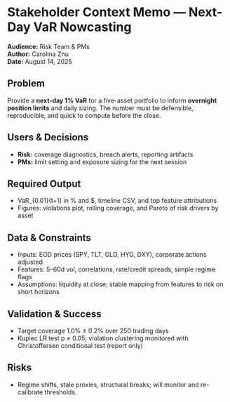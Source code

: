# Stakeholder Context Memo — Next-Day VaR Nowcasting
**Audience:** Risk Team & PMs  
**Author:** Carolina Zhu  
**Date:** August 14, 2025

## Problem
Provide a **next-day 1% VaR** for a five-asset portfolio to inform **overnight position limits** and daily sizing. The number must be defensible, reproducible, and quick to compute before the close.

## Users & Decisions
- **Risk:** coverage diagnostics, breach alerts, reporting artifacts
- **PMs:** limit setting and exposure sizing for the next session

## Required Output
- VaR\_{0.01}(t+1) in % and $, timeline CSV, and top feature attributions
- Figures: violations plot, rolling coverage, and Pareto of risk drivers by asset

## Data & Constraints
- Inputs: EOD prices (SPY, TLT, GLD, HYG, DXY), corporate actions adjusted
- Features: 5–60d vol, correlations, rate/credit spreads, simple regime flags
- Assumptions: liquidity at close; stable mapping from features to risk on short horizons

## Validation & Success
- Target coverage 1.0% ± 0.2% over 250 trading days
- Kupiec LR test p ≥ 0.05; violation clustering monitored with Christoffersen conditional test (report only)

## Risks
- Regime shifts, stale proxies, structural breaks; will monitor and re-calibrate thresholds.
